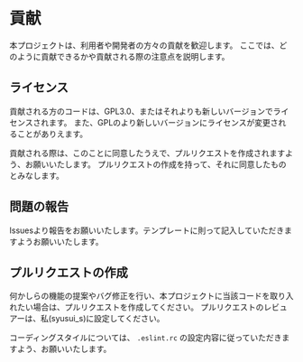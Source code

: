 # 貢献
本プロジェクトは、利用者や開発者の方々の貢献を歓迎します。
ここでは、どのように貢献できるかや貢献される際の注意点を説明します。

## ライセンス
貢献される方のコードは、GPL3.0、またはそれよりも新しいバージョンでライセンスされます。
また、GPLのより新しいバージョンにライセンスが変更されることがありえます。

貢献される際は、このことに同意したうえで、プルリクエストを作成されますよう、お願いいたします。
プルリクエストの作成を持って、それに同意したものとみなします。

## 問題の報告
Issuesより報告をお願いいたします。テンプレートに則って記入していただきますようお願いいたします。

## プルリクエストの作成
何かしらの機能の提案やバグ修正を行い、本プロジェクトに当該コードを取り入れたい場合は、プルリクエストを作成してください。
プルリクエストのレビュアーは、私(syusui_s)に設定してください。

コーディングスタイルについては、 `.eslint.rc` の設定内容に従っていただきますよう、お願いいたします。
